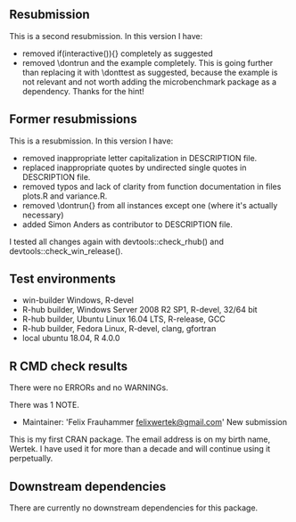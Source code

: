 ## Resubmission

This is a second resubmission. In this version I have:

* removed if(interactive()){} completely as suggested
* removed \dontrun and the example completely. This is going further
  than replacing it with \donttest as suggested, because the example is not relevant and
  not worth adding the microbenchmark package as a dependency. Thanks for the hint!


## Former resubmissions
This is a resubmission. In this version I have:

* removed inappropriate letter capitalization in DESCRIPTION file.
* replaced inappropriate quotes by undirected single quotes in DESCRIPTION file.
* removed typos and lack of clarity from function documentation in files
  plots.R and variance.R.
* removed \dontrun{} from all instances except one (where it's actually necessary)
* added Simon Anders as contributor to DESCRIPTION file.

I tested all changes again with devtools::check_rhub() and devtools::check_win_release().


## Test environments
* win-builder Windows, R-devel 
* R-hub builder, Windows Server 2008 R2 SP1, R-devel, 32/64 bit
* R-hub builder, Ubuntu Linux 16.04 LTS, R-release, GCC
* R-hub builder, Fedora Linux, R-devel, clang, gfortran
* local ubuntu 18.04, R 4.0.0

## R CMD check results
There were no ERRORs and no WARNINGs.

There was 1 NOTE.

  * Maintainer: 'Felix Frauhammer <felixwertek@gmail.com>'
  New submission
  
  This is my first CRAN package.
  The email address is on my birth name, Wertek. I have used it
  for more than a decade and will continue using it perpetually.


## Downstream dependencies
There are currently no downstream dependencies for this package.
